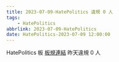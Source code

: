 ```yaml
---
title: 2023-07-09-HatePolitics 違規 0 人
tags:
    - HatePolitics
abbrlink: 2023-07-09-HatePolitics
date: HatePolitics-2023-07-09 12:00:00
---
```

HatePolitics 板 [板規連結](https://www.ptt.cc/bbs/HatePolitics/M.1617115262.A.D60.html)
昨天違規 0 人
